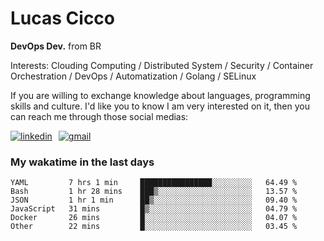 # Lucas Cicco

**DevOps Dev.** from BR

Interests: Clouding Computing / Distributed System / Security / Container Orchestration / DevOps / Automatization / Golang / SELinux

If you are willing to exchange knowledge about languages, programming skills and culture. I'd like you to know I am very interested on it, then you can reach me through those social medias:

<div style="display: flex; align-items: center; gap: 10px;">
  <a href="https://www.linkedin.com/in/lucas-vitor-de-cicco" target="_blank">
    <img
      src="https://img.shields.io/badge/-LinkedIn-%230077B5?style=for-the-badge&logo=linkedin&logoColor=white"
      alt="linkedin"
      target="_blank" 
    />
  </a>
  <a href="mailto:lucasvitorx1@gmail.com">
      <img
        src="https://img.shields.io/badge/-Gmail-%23333?style=for-the-badge&logo=gmail&logoColor=white"
        alt="gmail"
        target="_blank"
      />
  </a>
</div>

### My wakatime in the last days

<!--START_SECTION:waka-->

```text
YAML         7 hrs 1 min     ████████████████░░░░░░░░░   64.49 %
Bash         1 hr 28 mins    ███▒░░░░░░░░░░░░░░░░░░░░░   13.57 %
JSON         1 hr 1 min      ██▒░░░░░░░░░░░░░░░░░░░░░░   09.40 %
JavaScript   31 mins         █▒░░░░░░░░░░░░░░░░░░░░░░░   04.79 %
Docker       26 mins         █░░░░░░░░░░░░░░░░░░░░░░░░   04.07 %
Other        22 mins         █░░░░░░░░░░░░░░░░░░░░░░░░   03.45 %
```

<!--END_SECTION:waka-->
